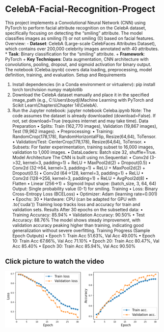 # CelebA-Facial-Recognition-Progect
This project implements a Convolutional Neural Network (CNN) using PyTorch to perform facial attribute recognition on the CelebA dataset, specifically focusing on detecting the “smiling” attribute. The model classifies images as smiling (1) or not smiling (0) based on facial features.
Overview:
  	- **Dataset**: CelebA (Large-scale CelebFaces Attributes Dataset), which contains over 200,000 celebrity images annotated with 40 attributes.
	* **Task**: Binary classification for the “smiling” attribute.
  	+ **Framework**: PyTorch
  	+ **Key Techniques**: Data augmentation, CNN architecture with convolutions, pooling, dropout, and sigmoid activation for binary output.
The notebook (Celeba.ipynb) covers data loading, preprocessing, model definition, training, and evaluation.
Setup and Requirements
1.  Install dependencies (in a Conda environment or virtualenv):
  pip install torch torchvision numpy matplotlib
2.  Download the CelebA dataset manually and place it in the specified image_path (e.g., C:\\Users\\boydj\\Machine Learning with PyTorch and Scikit Learn\\Chapters\\Chapter 14\\CelebA).
3.  Run the Jupyter notebook: jupyter notebook Celeba.ipynb
Note: The code assumes the dataset is already downloaded (download=False). If not, set download=True (requires internet and may take time).
Data Preparation
•  Splits: Train (162,770 images), Validation (19,867 images), Test (19,962 images).
•  Preprocessing:
	•  Training: RandomCrop(178,178), RandomHorizontalFlip, Resize(64,64), ToTensor.
	•  Validation/Test: CenterCrop(178,178), Resize(64,64), ToTensor.
•  Subsets: For faster experimentation, training subset to 16,000 images, validation to 1,000 images.
•  DataLoaders: Batch size 32, shuffle=True.
Model Architecture
The CNN is built using nn.Sequential:
•  Conv2d (3->32, kernel=3, padding=1) + ReLU + MaxPool2d(2) + Dropout(0.5)
•  Conv2d (32->64, kernel=3, padding=1) + ReLU + MaxPool2d(2) + Dropout(0.5)
•  Conv2d (64->128, kernel=3, padding=1) + ReLU
•  Conv2d (128->256, kernel=3, padding=1) + ReLU + AvgPool2d(8)
•  Flatten
•  Linear (256->1) + Sigmoid
Input shape: (batch_size, 3, 64, 64)
Output: Single probability value (0-1) for smiling.
Training
•  Loss: Binary Cross-Entropy Loss (BCELoss)
•  Optimizer: Adam (learning rate=0.001)
•  Epochs: 30
•  Hardware: CPU (can be adapted for GPU with .to('cuda'))
Training loop tracks loss and accuracy for train and validation sets.
Results
After 30 epochs on the subsetted data:
•  Training Accuracy: 85.94%
•  Validation Accuracy: 90.50%
•  Test Accuracy: 88.76%
The model shows steady improvement, with validation accuracy peaking higher than training, indicating good generalization without severe overfitting.
Training Progress (Sample Epoch Outputs)
•  Epoch 1: Train Acc 51.63%, Val Acc 49.00%
•  Epoch 10: Train Acc 67.66%, Val Acc 71.10%
•  Epoch 20: Train Acc 80.47%, Val Acc 85.40%
•  Epoch 30: Train Acc 85.94%, Val Acc 90.50%

## Click picture to watch the video
[![Watch the video](https://raw.githubusercontent.com/boydjawun/CelebA-Facial-Recognition-Project/main/Thumbnail.png)](https://raw.githubusercontent.com/boydjawun/CelebA-Facial-Recognition-Project/main/Celeba.mp4)
